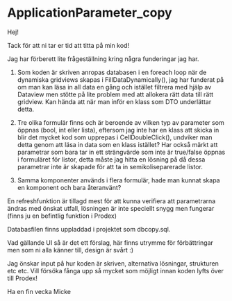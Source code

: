 # ApplicationParameter_copy

Hej!

Tack för att ni tar er tid att titta på min kod!

Jag har förberett lite frågeställning kring några funderingar jag har.

1. Som koden är skriven anropas databasen i en foreach loop när de dynamiska gridviews skapas i FillDataDynamically(), jag har funderat på om man kan läsa in all data en gång      och istället filtrera med hjälp av Dataview men stötte på lite problem med att allokera rätt data till rätt gridview. Kan hända att när man inför en klass som DTO underlättar 
   detta.

2. Tre olika formulär finns och är beroende av vilken typ av parameter som öppnas (bool, int eller lista), eftersom jag inte har en klass att skicka in blir det mycket kod 
   som upprepas i CellDoubleClick(),  undviker man detta genom att läsa in data som en klass istället? Har också märkt att parametrar som bara tar in ett strängvärde som
   inte är true/false öppnas i formuläret för listor, detta måste jag hitta en lösning på då dessa parametrar inte är skapade för att ta in semikoliseparerade listor.
   
3. Samma komponenter används i flera formulär, hade man kunnat skapa en komponent och bara återanvänt?


En refreshfunktion är tillagd mest för att kunna verifiera att parametrarna ändras med önskat utfall, lösningen är inte speciellt snygg men fungerar (finns ju en befintlig funktion i Prodex)

Databasfilen finns uppladdad i projektet som dbcopy.sql.

Vad gällande UI så är det ett förslag, här finns utrymme för förbättringar men som ni alla känner till, design är svårt :)

Jag önskar input på hur koden är skriven, alternativa lösningar, strukturen etc etc. Vill försöka fånga upp så mycket som möjligt innan koden lyfts över till Prodex!

Ha en fin vecka
Micke 





   
